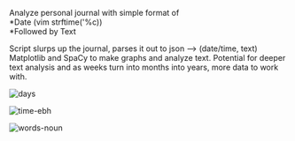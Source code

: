 Analyze personal journal with simple format of <br>
*Date (vim strftime('%c)) <br>
*Followed by Text<br>

Script slurps up the journal, parses it out to json --> (date/time, text)<br>
Matplotlib and SpaCy to make graphs and analyze text. Potential for deeper text analysis and as weeks turn into months into years, more data to work with.

![days](https://github.com/briggsreschke/vim-journal/assets/16325768/d069cb8e-e8e6-4cdb-9c2e-57bae14aef39)

![time-ebh](https://github.com/briggsreschke/vim-journal/assets/16325768/4c908734-d8af-448e-8f8f-d91a3a113691)

![words-noun](https://github.com/briggsreschke/vim-journal/assets/16325768/cb9d76e8-ff8e-4a26-8526-df181d4c3cd7)





